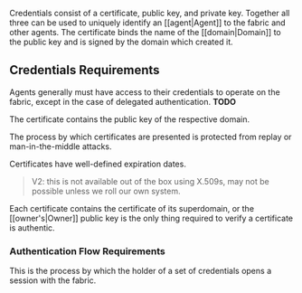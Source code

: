 Credentials consist of a certificate, public key, and private key. Together all three can be used to uniquely identify an [[agent|Agent]] to the fabric and other agents. The certificate binds the name of the [[domain|Domain]] to the public key and is signed by the domain which created it. 

## Credentials Requirements

Agents generally must have access to their credentials to operate on the fabric, except in the case of delegated authentication. **TODO**

The certificate contains the public key of the respective domain. 

The process by which certificates are presented is protected from replay or man-in-the-middle attacks.

Certificates have well-defined expiration dates. 

> V2: this is not available out of the box using X.509s, may not be possible unless we roll our own system. 

Each certificate contains the certificate of its superdomain, or the [[owner's|Owner]] public key is the only thing required to verify a certificate is authentic. 


### Authentication Flow Requirements 

This is the process by which the holder of a set of credentials opens a session with the fabric. 

